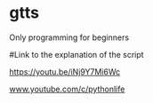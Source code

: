 # gtts
Only programming for beginners


#Link to the explanation of the script

https://youtu.be/iNj9Y7Mi6Wc


www.youtube.com/c/pythonlife
